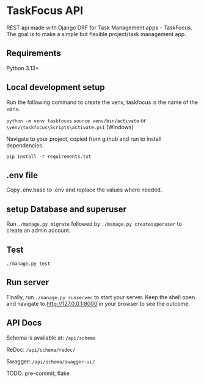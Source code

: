 # TaskFocus API 

REST api made with Django DRF for Task Management apps - TaskFocus. 
The goal is to make a simple but flexible project/task management app.


## Requirements 
Python 3.13+


## Local development setup
Run the following command to create the venv, taskfocus is the name of the venv. 

`python -m venv taskfocus`
`source venv/bin/activate` or `\venv\taskfocus\Scripts\activate.ps1` (Windows)

Navigate to your project, copied from github and run to install dependencies.

`pip install -r requirements.txt`


## .env file 
Copy .env.base to .env and replace the values where needed.


## setup Database and superuser

Run `./manage.py migrate` followed by `./manage.py createsuperuser` to create an admin account.


## Test

`./manage.py test`


## Run server

Finally, run `./manage.py runserver` to start your server. 
Keep the shell open and navigate to http://127.0.0.1:8000 in your browser to see the outcome.


## API Docs 

Schema is available at: 
`/api/schema` 

ReDoc:
`/api/schema/redoc/`

Swagger:
`/api/schema/swagger-ui/`


TODO: pre-commit, flake 